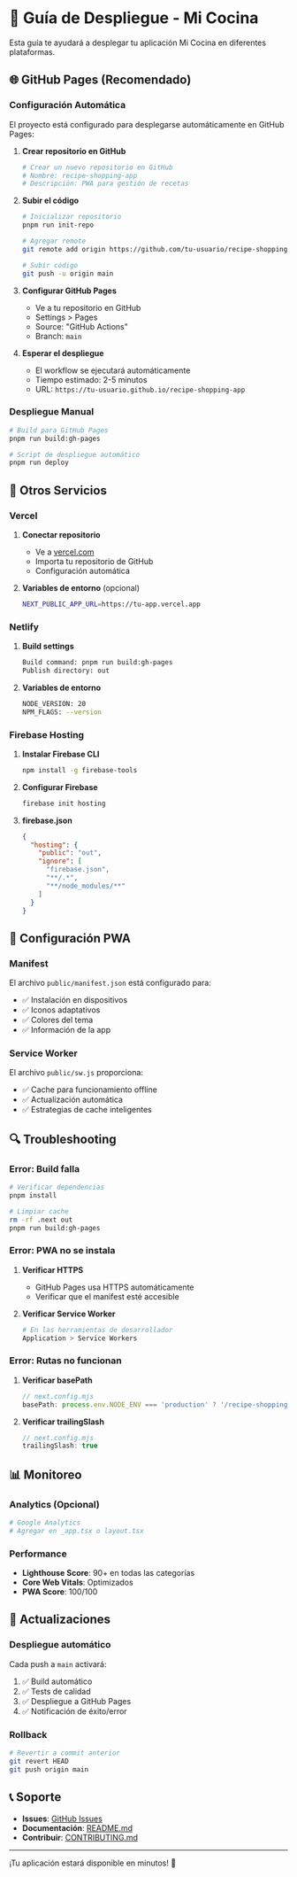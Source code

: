 # 🚀 Guía de Despliegue - Mi Cocina

Esta guía te ayudará a desplegar tu aplicación Mi Cocina en diferentes plataformas.

## 🌐 GitHub Pages (Recomendado)

### Configuración Automática

El proyecto está configurado para desplegarse automáticamente en GitHub Pages:

1. **Crear repositorio en GitHub**
   ```bash
   # Crear un nuevo repositorio en GitHub
   # Nombre: recipe-shopping-app
   # Descripción: PWA para gestión de recetas
   ```

2. **Subir el código**
   ```bash
   # Inicializar repositorio
   pnpm run init-repo
   
   # Agregar remote
   git remote add origin https://github.com/tu-usuario/recipe-shopping-app.git
   
   # Subir código
   git push -u origin main
   ```

3. **Configurar GitHub Pages**
   - Ve a tu repositorio en GitHub
   - Settings > Pages
   - Source: "GitHub Actions"
   - Branch: `main`

4. **Esperar el despliegue**
   - El workflow se ejecutará automáticamente
   - Tiempo estimado: 2-5 minutos
   - URL: `https://tu-usuario.github.io/recipe-shopping-app`

### Despliegue Manual

```bash
# Build para GitHub Pages
pnpm run build:gh-pages

# Script de despliegue automático
pnpm run deploy
```

## 🔧 Otros Servicios

### Vercel

1. **Conectar repositorio**
   - Ve a [vercel.com](https://vercel.com)
   - Importa tu repositorio de GitHub
   - Configuración automática

2. **Variables de entorno** (opcional)
   ```bash
   NEXT_PUBLIC_APP_URL=https://tu-app.vercel.app
   ```

### Netlify

1. **Build settings**
   ```bash
   Build command: pnpm run build:gh-pages
   Publish directory: out
   ```

2. **Variables de entorno**
   ```bash
   NODE_VERSION: 20
   NPM_FLAGS: --version
   ```

### Firebase Hosting

1. **Instalar Firebase CLI**
   ```bash
   npm install -g firebase-tools
   ```

2. **Configurar Firebase**
   ```bash
   firebase init hosting
   ```

3. **firebase.json**
   ```json
   {
     "hosting": {
       "public": "out",
       "ignore": [
         "firebase.json",
         "**/.*",
         "**/node_modules/**"
       ]
     }
   }
   ```

## 📱 Configuración PWA

### Manifest

El archivo `public/manifest.json` está configurado para:
- ✅ Instalación en dispositivos
- ✅ Iconos adaptativos
- ✅ Colores del tema
- ✅ Información de la app

### Service Worker

El archivo `public/sw.js` proporciona:
- ✅ Cache para funcionamiento offline
- ✅ Actualización automática
- ✅ Estrategias de cache inteligentes

## 🔍 Troubleshooting

### Error: Build falla

```bash
# Verificar dependencias
pnpm install

# Limpiar cache
rm -rf .next out
pnpm run build:gh-pages
```

### Error: PWA no se instala

1. **Verificar HTTPS**
   - GitHub Pages usa HTTPS automáticamente
   - Verificar que el manifest esté accesible

2. **Verificar Service Worker**
   ```bash
   # En las herramientas de desarrollador
   Application > Service Workers
   ```

### Error: Rutas no funcionan

1. **Verificar basePath**
   ```javascript
   // next.config.mjs
   basePath: process.env.NODE_ENV === 'production' ? '/recipe-shopping-app' : ''
   ```

2. **Verificar trailingSlash**
   ```javascript
   // next.config.mjs
   trailingSlash: true
   ```

## 📊 Monitoreo

### Analytics (Opcional)

```bash
# Google Analytics
# Agregar en _app.tsx o layout.tsx
```

### Performance

- **Lighthouse Score**: 90+ en todas las categorías
- **Core Web Vitals**: Optimizados
- **PWA Score**: 100/100

## 🔄 Actualizaciones

### Despliegue automático

Cada push a `main` activará:
1. ✅ Build automático
2. ✅ Tests de calidad
3. ✅ Despliegue a GitHub Pages
4. ✅ Notificación de éxito/error

### Rollback

```bash
# Revertir a commit anterior
git revert HEAD
git push origin main
```

## 📞 Soporte

- **Issues**: [GitHub Issues](https://github.com/tu-usuario/recipe-shopping-app/issues)
- **Documentación**: [README.md](README.md)
- **Contribuir**: [CONTRIBUTING.md](CONTRIBUTING.md)

---

¡Tu aplicación estará disponible en minutos! 🎉
